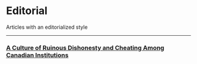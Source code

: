 # Editorial
Articles with an editorialized style

---

### [A Culture of Ruinous Dishonesty and Cheating Among Canadian Institutions](https://github.com/callthis/editorial/tree/main/docs#a-culture-of-ruinous-dishonesty-and-cheating-among-canadian-institutions)
